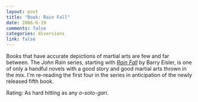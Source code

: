 ```yaml
--- 
layout: post
title: "Book: Rain Fall"
date: 2006-6-19
comments: false
categories: diversions
link: false
---
```

Books that have accurate depictions of martial arts are few and far between. The <i>John Rain</i> series, starting with <i><a href="http://www.amazon.com/gp/product/045120915X/sr=1-1/qid=1150763718/ref=pd_bbs_1/102-2628588-9950523?%5Fencoding=UTF8&s=books" title="Rain Fall">Rain Fall</a></i> by Barry Eisler, is one of only a handful novels with a good story and good martial arts thrown in the mix. I'm re-reading the first four in the series in anticipation of the newly released fifth book.

Rating: As hard hitting as any <i>o-soto-gari</i>.
